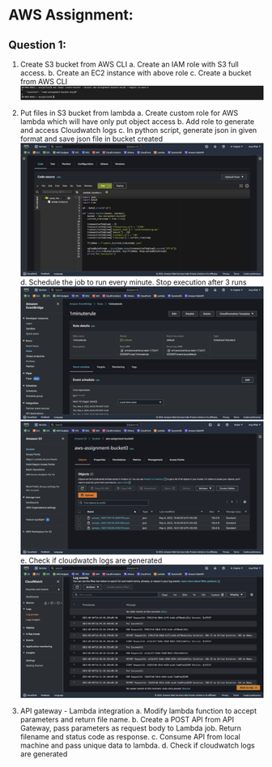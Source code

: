 # AWS Assignment:

## Question 1:

1. Create S3 bucket from AWS CLI
  a. Create an IAM role with S3 full access.
  b. Create an EC2 instance with above role
  c. Create a bucket from AWS CLI
  ![alt text](https://github.com/anuj-0/Assignments/blob/main/AWS-Assignment/Screenshots/CreateBucket.png)
  
2. Put files in S3 bucket from lambda
  a. Create custom role for AWS lambda which will have only put object access
  b. Add role to generate and access Cloudwatch logs
  c. In python script, generate json in given format and save json file in bucket created
  ![alt text](https://github.com/anuj-0/Assignments/blob/main/AWS-Assignment/Screenshots/LambdaFunction.png)
  d. Schedule the job to run every minute. Stop execution after 3 runs
  ![alt text](https://github.com/anuj-0/Assignments/blob/main/AWS-Assignment/Screenshots/OneMinRule.png)
  ![alt text](https://github.com/anuj-0/Assignments/blob/main/AWS-Assignment/Screenshots/Bucket.png)
  e. Check if cloudwatch logs are generated
  ![alt text](https://github.com/anuj-0/Assignments/blob/main/AWS-Assignment/Screenshots/CloudWatch.png)

3. API gateway - Lambda integration
  a. Modify lambda function to accept parameters and return file name.
  b. Create a POST API from API Gateway, pass parameters as request body to Lambda job. Return filename and status code as response.
  c. Consume API from local machine and pass unique data to lambda. 
  d. Check if cloudwatch logs are generated
